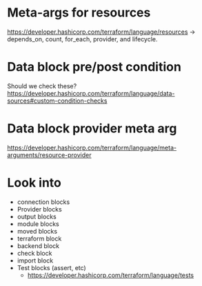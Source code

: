 # Meta-args for resources

https://developer.hashicorp.com/terraform/language/resources
-> depends_on, count, for_each, provider, and lifecycle.


# Data block pre/post condition

Should we check these?
https://developer.hashicorp.com/terraform/language/data-sources#custom-condition-checks

# Data block provider meta arg

https://developer.hashicorp.com/terraform/language/meta-arguments/resource-provider


# Look into

- connection blocks
- Provider blocks
- output blocks
- module blocks
- moved blocks
- terraform block
- backend block
- check block
- import block
- Test blocks (assert, etc)
  - https://developer.hashicorp.com/terraform/language/tests  